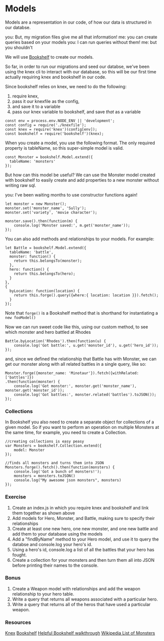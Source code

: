 # Models
<!-- TODO Replace with Sequelize -->
Models are a representation in our code, of how our data is structured in our databse.

you: But, my migration files give me all that information!
me: you can create queries based on your models
you: I can run queries without them!
me: but you shouldn't

We will use [Bookshelf](http://bookshelfjs.org/) to create  our models.

So far, in order to run our migrations and seed our databse, we've been using the knex cli to interact with our database, so this will be our first time actually requiring knex and bookshelf in our code.

Since bookshelf relies on knex, we need to do the following:
1. require knex,
1. pass it our knexfile as the config,
1. and save it to a variable
1. pass our knex variable to bookshelf, and save *that* as a variable

```
const env = process.env.NODE_ENV || 'development';
const config = require('./knexfile');
const knex = require('knex')(config[env]);
const bookshelf = require('bookshelf')(knex);
```

When you create a model, you use the following format. The only required  property is tableName, so this super-simple model is valid.

```
const Monster = bookshelf.Model.extend({
  tableName: 'monsters'
});
```

But how can this model be useful? We can use the Monster model created with bookshelf to easily create and add properties to a new monster without writing raw sql.

you: I've been waiting months to use constructor functions again!

```
let monster = new Monster();
monster.set('monster_name', 'Sully');
monster.set('variety', 'movie character');

monster.save().then(function(m) {
    console.log('Monster saved:', m.get('monster_name'));
});

```

You can also add methods and relationships to your models. For example:
```
let Battle = bookshelf.Model.extend({
  tableName: 'battle',
  monster: function() {
    return this.belongsTo(monster);
  },
  hero: function() {
    return this.belongsTo(hero);
  }
},
{
  byLocation: function(location) {
    return this.forge().query({where:{ location: location }}).fetch();
  }
});
```
Note that `forge()` is a Bookshelf method that is shorthand for instantiating a `new fooModel()`

Now we can run sweet code like this, using our custom method, to see which monster and hero battled at Rhodes
```
Battle.byLocation('Rhodes').then(function(u) {
    console.log('Got battle:', u.get('monster_id'), u.get('hero_id'));
});
```

and, since we defined the relationship that Battle has with Monster, we can get our monster along with all related battles in a single query, like so:

```
Monster.forge({monster_name: 'Minotaur'}).fetch({withRelated: ['battles']})
.then(function(monster) {
    console.log('Got monster:', monster.get('monster_name'), monster.get('monster_id'));
    console.log('Got battles:', monster.related('battles').toJSON());
});
```

### Collections

In Bookshelf you also need to create a separate object for collections of a given model. So if you want to perform an operation on multiple Monsters at the same time, for example, you need to create a Collection.

```
//creating collections is easy peasy
var Monsters = bookshelf.Collection.extend({
    model: Monster
});

//finds all monsters and turns them into JSON
Monsters.forge().fetch().then(function(monsters) {
    console.log('Got a bunch of monsters!');
    monsters = monsters.toJSON()
    console.log("My awesome json monsters", monsters)
});
```

### Exercise

1. Create an index.js in which you require knex and bookshelf and link them together as shown above
1. Add models for Hero, Monster, and Battle, making sure to specify their relationships
1. Create at least one new hero, one new monster, and one new battle and add them to your database using the models
1. Add a "findByName" method to your Hero model, and use it to query the databse and console.log your hero's id.
1. Using a hero's id, console.log a list of all the battles that your hero has fought.
1. Create a collection for your monsters and then turn them all into JSON before printing their names to the console.

### Bonus

1. Create a Weapon model with relationships and add the weapon relationship to your hero table.
1. Write a query that returns all weapons associated with a particular hero.
1. Write a query that returns all of the heros that have used a particular weapon.


### Resources
[Knex](http://knexjs.org/)
[Bookshelf](http://bookshelfjs.org/)
[Helpful Bookshelf walkthrough](http://stackabuse.com/bookshelf-js-a-node-js-orm/)
[Wikipedia List of Monsters](https://en.wikipedia.org/wiki/List_of_Greek_mythological_creatures)
